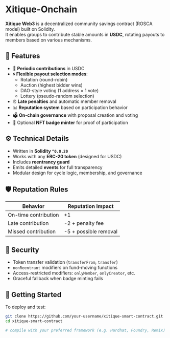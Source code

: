 # Xitique-Onchain

**Xitique Web3** is a decentralized community savings contract (ROSCA model) built on Solidity.  
It enables groups to contribute stable amounts in **USDC**, rotating payouts to members based on various mechanisms.

## 🧩 Features

- 💸 **Periodic contributions** in USDC
- 🌀 **Flexible payout selection modes**:
  - Rotation (round-robin)
  - Auction (highest bidder wins)
  - DAO-style voting (1 address = 1 vote)
  - Lottery (pseudo-random selection)
- ⏰ **Late penalties** and automatic member removal
- 📊 **Reputation system** based on participation behavior
- 🗳️ **On-chain governance** with proposal creation and voting
- 🏅 Optional **NFT badge minter** for proof of participation

## ⚙️ Technical Details

- Written in **Solidity `^0.8.20`**
- Works with any **ERC-20 token** (designed for USDC)
- Includes **reentrancy guard**
- Emits detailed **events** for full transparency
- Modular design for cycle logic, membership, and governance

## 🛡️ Reputation Rules

| Behavior               | Reputation Impact |
|------------------------|-------------------|
| On-time contribution   | +1                |
| Late contribution      | -2 + penalty fee  |
| Missed contribution    | -5 + possible removal |

## 🔐 Security

- Token transfer validation (`transferFrom`, `transfer`)
- `nonReentrant` modifiers on fund-moving functions
- Access-restricted modifiers: `onlyMember`, `onlyCreator`, etc.
- Graceful fallback when badge minting fails

## 🚀 Getting Started

To deploy and test:

```bash
git clone https://github.com/your-username/xitique-smart-contract.git
cd xitique-smart-contract

# compile with your preferred framework (e.g. Hardhat, Foundry, Remix)
